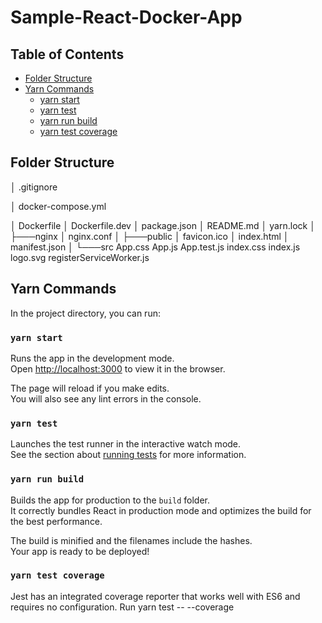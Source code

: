 # Sample-React-Docker-App

## Table of Contents

- [Folder Structure](#folder-structure)
- [Yarn Commands](#yarn-commands)
  - [yarn start](#yarn-start)
  - [yarn test](#yarn-test)
  - [yarn run build](#yarn-run-build)
  - [yarn test coverage](#yarn-test-coverage)

## Folder Structure

│   .gitignore

│   docker-compose.yml

│   Dockerfile
│   Dockerfile.dev
│   package.json
│   README.md
│   yarn.lock
│
├───nginx
│       nginx.conf
│
├───public
│       favicon.ico
│       index.html
│       manifest.json
│
└───src
        App.css
        App.js
        App.test.js
        index.css
        index.js
        logo.svg
        registerServiceWorker.js

## Yarn Commands

In the project directory, you can run:

### `yarn start`

Runs the app in the development mode.<br>
Open [http://localhost:3000](http://localhost:3000) to view it in the browser.

The page will reload if you make edits.<br>
You will also see any lint errors in the console.

### `yarn test`

Launches the test runner in the interactive watch mode.<br>
See the section about [running tests](#running-tests) for more information.

### `yarn run build`

Builds the app for production to the `build` folder.<br>
It correctly bundles React in production mode and optimizes the build for the best performance.

The build is minified and the filenames include the hashes.<br>
Your app is ready to be deployed!


### `yarn test coverage`
Jest has an integrated coverage reporter that works well with ES6 and requires no configuration.
Run yarn test -- --coverage

